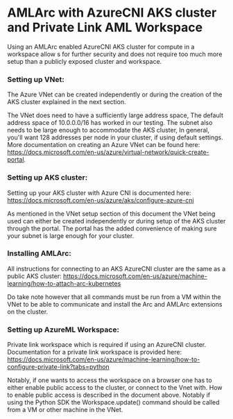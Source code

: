 # AMLArc with AzureCNI AKS cluster and Private Link AML Workspace

Using an AMLArc enabled AzureCNI AKS cluster for compute in a workspace allow s for further security and does not require too much more setup than a publicly exposed cluster and workspace.

### Setting up VNet:

The Azure VNet can be created independently or during the creation of the AKS cluster explained in the next section.

The VNet does need to have a sufficiently  large address space, The default address space of 10.0.0.0/16 has worked in our testing. The subnet also needs to be large enough to accommodate the AKS cluster, In general, you'll want 128 addresses per node in your cluster, if using default settings. More documentation on creating an Azure VNet can be found here:
https://docs.microsoft.com/en-us/azure/virtual-network/quick-create-portal.

### Setting up AKS cluster:

Setting up your AKS cluster with Azure CNI is documented here:
https://docs.microsoft.com/en-us/azure/aks/configure-azure-cni

As mentioned in the VNet setup section of this document the VNet being used can either be created independently or during setup of the AKS cluster through the portal. The portal has the added convenience of making sure your subnet is large enough for your cluster.

### Installing AMLArc:

All instructions for connecting to an AKS AzureCNI cluster are the same as a public AKS cluster:
https://docs.microsoft.com/en-us/azure/machine-learning/how-to-attach-arc-kubernetes

Do take note however that all commands must be run from a VM within the VNet to be able to communicate and install the Arc and AMLArc extensions on the cluster.

### Setting up AzureML Workspace:

Private link workspace which is required if using an AzureCNI cluster.
Documentation for a private link workspace is provided here:
https://docs.microsoft.com/en-us/azure/machine-learning/how-to-configure-private-link?tabs=python

Notably, if one wants to access the workspace on a browser one has to either enable public access to the cluster, or connect to the Vnet with. How to enable public access is described in the document above. Notably if using the Python SDK the Workspace.update() command should be called from a VM or other machine in the VNet.
